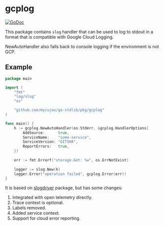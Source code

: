 # gcplog

[![GoDoc][godoc:image]][godoc:url]

This package contains `slog` handler that can be used to log to stdout in a format that is compatible with Google
Cloud Logging.

NewAutoHandler also falls back to console logging if the environment is not GCP.

## Example

```go
package main

import (
	"fmt"
	"log/slog"
	"os"

	"github.com/mycujoo/go-stdlib/pkg/gcplog"
)

func main() {
    h := gcplog.NewAutoHandler(os.Stderr, &gcplog.HandlerOptions{
        AddSource:      true,
        ServiceName:    "some-service",
        ServiceVersion: "GITSHA",
        ReportErrors:   true,
    })
    
    err := fmt.Errorf("storage.Get: %w", os.ErrNotExist)
    
    logger := slog.New(h)
    logger.Error("operation failed", gcplog.Error(err))
}
```

It is based on [slogdriver][slogdriver:url] package, but has some changes:

1. Integrated with open telemetry directly.
2. Trace context is optional.
3. Labels removed.
4. Added service context.
5. Support for cloud error reporting.

[godoc:image]:    https://pkg.go.dev/badge/github.com/mycujoo/go-stdlib/pkg/gcplog
[godoc:url]:      https://pkg.go.dev/github.com/mycujoo/go-stdlib/pkg/gcplog
[slogdriver:url]: https://github.com/jussi-kalliokoski/slogdriver
